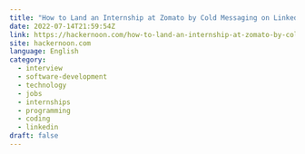 ```yaml
---
title: "How to Land an Internship at Zomato by Cold Messaging on LinkedIn"
date: 2022-07-14T21:59:54Z
link: https://hackernoon.com/how-to-land-an-internship-at-zomato-by-cold-messaging-on-linkedin?source=rss&utm_medium=RSS&utm_source=news.12bit.vn
site: hackernoon.com
language: English
category:
  - interview
  - software-development
  - technology
  - jobs
  - internships
  - programming
  - coding
  - linkedin
draft: false
---
```


